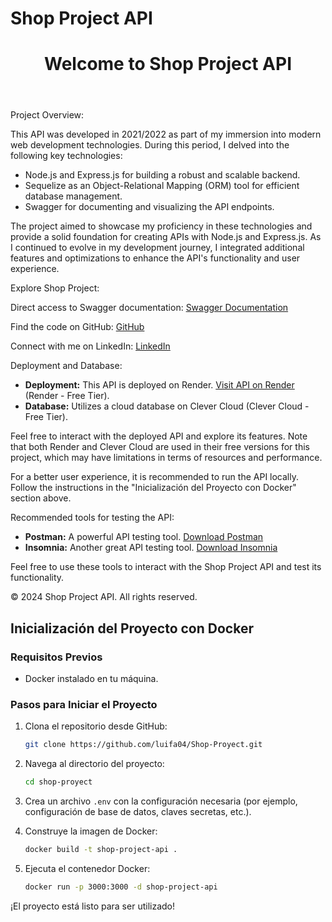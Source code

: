 # Shop Project API

<!DOCTYPE html>
<html lang="en">

<head>
  <meta charset="UTF-8">
  <meta name="viewport" content="width=device-width, initial-scale=1.0">
  <title>Welcome to Shop Project API</title>
  <!-- Styles -->
  <link rel="stylesheet" href="styles.css">
</head>

<body>
  <header>
    <h1>Welcome to Shop Project API</h1>
  </header>

  <section>
    <p>Project Overview:</p>
    <p>This API was developed in 2021/2022 as part of my immersion into modern web development technologies. During this
      period, I delved into the following key technologies:</p>
    <ul>
      <li>Node.js and Express.js for building a robust and scalable backend.</li>
      <li>Sequelize as an Object-Relational Mapping (ORM) tool for efficient database management.</li>
      <li>Swagger for documenting and visualizing the API endpoints.</li>
      <!-- Add more technologies as needed -->
    </ul>
    <p>The project aimed to showcase my proficiency in these technologies and provide a solid foundation for creating
      APIs with Node.js and Express.js. As I continued to evolve in my development journey, I integrated additional
      features and optimizations to enhance the API's functionality and user experience.</p>
  </section>

  <section>
    <p>Explore Shop Project:</p>
    <p>Direct access to Swagger documentation:
      <a href="https://shop-project-2avt.onrender.com/api-docs/#/" target="_blank">Swagger Documentation</a>
    </p>
  </section>

  <section>
    <p>Find the code on GitHub: <a href="https://github.com/luifa04/Shop-Proyect" target="_blank">GitHub</a></p>
    <p>Connect with me on LinkedIn: <a href="https://linkedin.com/in/mateo-lopez-ba06861b3" target="_blank">LinkedIn</a></p>
  </section>

  <section>
    <p>Deployment and Database:</p>
    <ul>
      <li><strong>Deployment:</strong> This API is deployed on Render. <a
          href="https://shop-project-2avt.onrender.com/" target="_blank">Visit API on Render</a> (Render - Free Tier).</li>
      <li><strong>Database:</strong> Utilizes a cloud database on Clever Cloud (Clever Cloud - Free Tier).</li>
    </ul>
    <p>Feel free to interact with the deployed API and explore its features. Note that both Render and Clever Cloud are
      used in their free versions for this project, which may have limitations in terms of resources and performance.</p>
    <p>For a better user experience, it is recommended to run the API locally. Follow the instructions in the "Inicialización del Proyecto con Docker"
      section above.</p>
  </section>

  <section>
    <p>Recommended tools for testing the API:</p>
    <ul>
      <li><strong>Postman:</strong> A powerful API testing tool. <a href="https://www.postman.com/" target="_blank">Download
          Postman</a></li>
      <li><strong>Insomnia:</strong> Another great API testing tool. <a href="https://insomnia.rest/" target="_blank">Download
          Insomnia</a></li>
      <!-- Add more examples here -->
    </ul>
    <p>Feel free to use these tools to interact with the Shop Project API and test its functionality.</p>
  </section>

  <footer>
    <p>&copy; 2024 Shop Project API. All rights reserved.</p>
  </footer>
</body>

</html>

## Inicialización del Proyecto con Docker

### Requisitos Previos
- Docker instalado en tu máquina.

### Pasos para Iniciar el Proyecto
1. Clona el repositorio desde GitHub:
    ```bash
    git clone https://github.com/luifa04/Shop-Proyect.git
    ```

2. Navega al directorio del proyecto:
    ```bash
    cd shop-proyect
    ```

3. Crea un archivo `.env` con la configuración necesaria (por ejemplo, configuración de base de datos, claves secretas, etc.).

4. Construye la imagen de Docker:
    ```bash
    docker build -t shop-project-api .
    ```

5. Ejecuta el contenedor Docker:
    ```bash
    docker run -p 3000:3000 -d shop-project-api
    ```

¡El proyecto está listo para ser utilizado!



